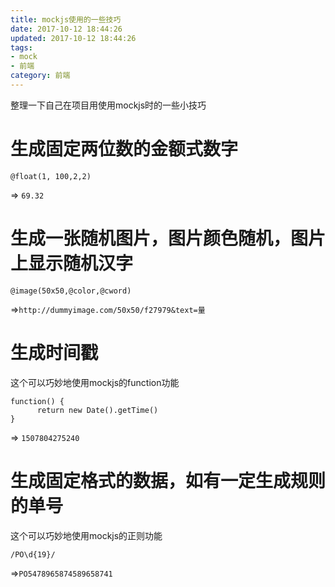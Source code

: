 ```yaml
---
title: mockjs使用的一些技巧
date: 2017-10-12 18:44:26
updated: 2017-10-12 18:44:26
tags:
- mock
- 前端
category: 前端
---
```


整理一下自己在项目用使用mockjs时的一些小技巧

<!--more-->

# 生成固定两位数的金额式数字

```
@float(1, 100,2,2)
```

=> `69.32`

# 生成一张随机图片，图片颜色随机，图片上显示随机汉字

```
@image(50x50,@color,@cword)
```

=>`http://dummyimage.com/50x50/f27979&text=量`

# 生成时间戳

这个可以巧妙地使用mockjs的function功能

```
function() {
      return new Date().getTime()
}
```

=> `1507804275240`

# 生成固定格式的数据，如有一定生成规则的单号

这个可以巧妙地使用mockjs的正则功能

```
/PO\d{19}/
```

=>`PO5478965874589658741`

